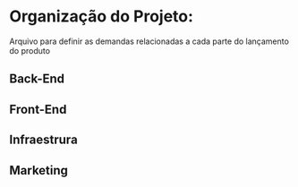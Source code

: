 # Organização do Projeto:

Arquivo para definir as demandas relacionadas a cada parte do lançamento do produto

## Back-End

## Front-End

## Infraestrura

## Marketing
